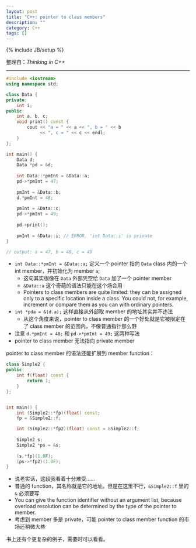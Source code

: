 ```yaml
---
layout: post
title: "C++: pointer to class members"
description: ""
category: C++
tags: []
---
```

{% include JB/setup %}

整理自：_Thinking in C++_

-----

```cpp
#include <iostream>
using namespace std;

class Data {
private:
	int i;
public:
    int a, b, c;
    void print() const {
        cout << "a = " << a << ", b = " << b
             << ", c = " << c << endl;
    }
};

int main() {
    Data d;
	Data *pd = &d;
	
    int Data::*pmInt = &Data::a;
    pd->*pmInt = 47;
    
	pmInt = &Data::b;
    d.*pmInt = 48;
    
	pmInt = &Data::c;
    pd->*pmInt = 49;
    
    pd->print();
	
	pmInt = &Data::i; // ERROR. 'int Data::i' is private
}

// output: a = 47, b = 48, c = 49
```

* `int Data::*pmInt = &Data::a;` 定义一个 pointer 指向 `Data` class 内的一个 int member，并初始化为 member `a`;
	* 这句其实很像在 `Data` 外部凭空给 `Data` 加了一个 pointer member
	* `&Data::a` 这个奇葩的语法只能在这个场合用
	* Pointers to class members are quite limited: they can be assigned only to a specific location inside a class. You could not, for example, increment or compare them as you can with ordinary pointers.
* `int *pda = &(d.a);` 这样直接从外部取 member 的地址其实并不违法
	* 从这个角度来说，pointer to class member 的一个好处就是它被限定在了 class member 的范围内，不像普通指针那么野
* 注意 `d.*pmInt = 48;` 和 `pd->*pmInt = 49;` 这两种写法
* pointer to class member 无法指向 private member

pointer to class member 的语法还能扩展到 member function：

```cpp
class Simple2 {
public:
    int f(float) const {
        return 1;
    }
};


int main() {
    int (Simple2::*fp)(float) const;
    fp = &Simple2::f;

    int (Simple2::*fp2)(float) const = &Simple2::f;
    
    Simple2 s;
    Simple2 *ps = &s;
    
    (s.*fp)(1.0F);
    (ps->*fp2)(1.0F);
}
```

* 说老实话，这段我看着十分难受……
* 普通的 function，其名称就是它的地址。但是在这里不行，`&Simple2::f` 里的 `&` 必须要写
* You can give the function identifier without an argument list, because overload resolution can be determined by the type of the pointer to member.
* 考虑到 member 多是 private，可能 pointer to class member function 的市场还稍微大些

书上还有个更复杂的例子，需要时可以看看。